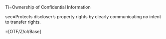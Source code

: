 Ti=Ownership of Confidential Information

sec=Protects discloser’s property rights by clearly communicating no intent to transfer rights.

=[OTF/Z/ol/Base]
